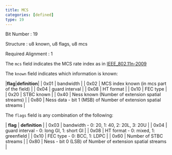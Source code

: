 ```yaml
---
title: MCS
categories: [defined]
type: 19
---
```

Bit Number
: 19

Structure
: u8 known, u8 flags, u8 mcs

Required Alignment
: 1

The `mcs` field indicates the MCS rate index as in
[IEEE\_802.11n-2009](http://en.wikipedia.org/wiki/IEEE_802.11n-2009#Data_rates)

The `known` field indicates which information is known:

|**flag**|**definition**|
| 0x01 | bandwidth |
| 0x02 | MCS index known (in mcs part of the field) |
| 0x04 | guard interval |
| 0x08 | HT format |
| 0x10 | FEC type |
| 0x20 | STBC known |
| 0x40 | Ness known (Number of extension spatial streams) |
| 0x80 | Ness data - bit 1 (MSB) of Number of extension spatial streams |

The `flags` field is any combination of the following:

| **flag** | **definition** |
| 0x03 | bandwidth - 0: 20, 1: 40, 2: 20L, 3: 20U |
| 0x04 | guard interval - 0: long GI, 1: short GI |
| 0x08 | HT format - 0: mixed, 1: greenfield |
| 0x10 | FEC type - 0: BCC, 1: LDPC |
| 0x60 | Number of STBC streams |
| 0x80 | Ness - bit 0 (LSB) of Number of extension spatial streams |
